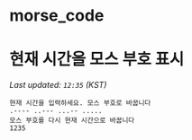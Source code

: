 # morse_code
# 현재 시간을 모스 부호 표시
<!-- MORSE_TIME_START -->
_Last updated: `12:35` (KST)_

```
현재 시간을 입력하세요. 모스 부호로 바꿉니다
.---- ..--- ...-- .....
모스 부호를 다시 현재 시간으로 바꿉니다
1235
```
<!-- MORSE_TIME_END -->
